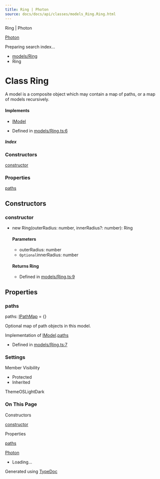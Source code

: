 ```yaml
---
title: Ring | Photon
source: docs/docs/api/classes/models_Ring.Ring.html
---
```


Ring | Photon

[Photon](../index.html)




Preparing search index...

* [models/Ring](../modules/models_Ring.html)
* Ring

# Class Ring

A model is a composite object which may contain a map of paths, or a map of models recursively.

#### Implements

* [IModel](../interfaces/core_schema.IModel.html)

* Defined in [models/Ring.ts:6](https://github.com/mwhite454/photon/blob/main/packages/photon/src/models/Ring.ts#L6)

##### Index

### Constructors

[constructor](#constructor)

### Properties

[paths](#paths)

## Constructors

### constructor

* new Ring(outerRadius: number, innerRadius?: number): Ring

  #### Parameters

  + outerRadius: number
  + `Optional`innerRadius: number

  #### Returns Ring

  + Defined in [models/Ring.ts:9](https://github.com/mwhite454/photon/blob/main/packages/photon/src/models/Ring.ts#L9)

## Properties

### paths

paths: [IPathMap](../interfaces/core_schema.IPathMap.html) = {}

Optional map of path objects in this model.

Implementation of [IModel](../interfaces/core_schema.IModel.html).[paths](../interfaces/core_schema.IModel.html#paths)

* Defined in [models/Ring.ts:7](https://github.com/mwhite454/photon/blob/main/packages/photon/src/models/Ring.ts#L7)

### Settings

Member Visibility

* Protected
* Inherited

ThemeOSLightDark

### On This Page

Constructors

[constructor](#constructor)

Properties

[paths](#paths)

[Photon](../index.html)

* Loading...

Generated using [TypeDoc](https://typedoc.org/)
